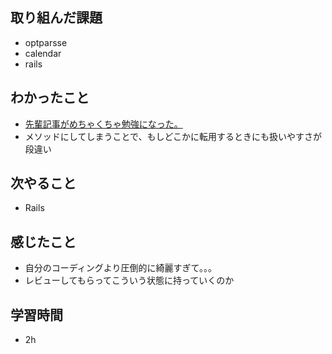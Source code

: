 ## 取り組んだ課題
- optparsse
- calendar
- rails

## わかったこと
- [先輩記事がめちゃくちゃ勉強になった。](https://qiita.com/yuuu1654/items/4f8bee0b67ec4b54be82 "先輩記事")
- メソッドにしてしまうことで、もしどこかに転用するときにも扱いやすさが段違い

## 次やること
- Rails

## 感じたこと
- 自分のコーディングより圧倒的に綺麗すぎて。。。
- レビューしてもらってこういう状態に持っていくのか

## 学習時間
- 2h
